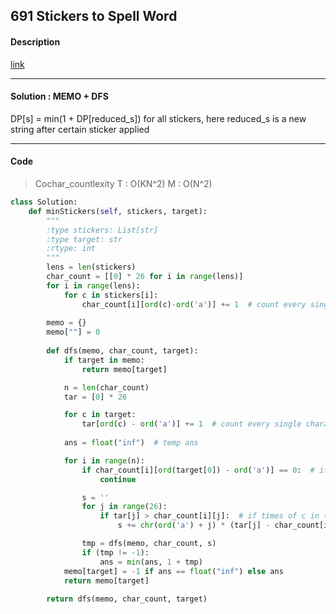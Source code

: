 ## 691 Stickers to Spell Word

#### Description

[link](https://leetcode.com/problems/stickers-to-spell-word/description/)

---

#### Solution : MEMO + DFS

DP[s] = min(1 + DP[reduced_s]) for all stickers, 
here reduced_s is a new string after certain sticker applied

---

#### Code

> Cochar_countlexity  T : O(KN^2)   M : O(N^2)

```py
class Solution:
    def minStickers(self, stickers, target):
        """
        :type stickers: List[str]
        :type target: str
        :rtype: int
        """
        lens = len(stickers)
        char_count = [[0] * 26 for i in range(lens)]
        for i in range(lens):
            for c in stickers[i]:
                char_count[i][ord(c)-ord('a')] += 1  # count every single characters for each stickers
        
        memo = {}
        memo[""] = 0
        
        def dfs(memo, char_count, target):
            if target in memo:
                return memo[target]

            n = len(char_count)
            tar = [0] * 26

            for c in target:
                tar[ord(c) - ord('a')] += 1  # count every single characters for target
 
            ans = float("inf")  # temp ans

            for i in range(n):
                if char_count[i][ord(target[0]) - ord('a')] == 0:  # if there is no such character(target[0]) in stickers[i]
                    continue

                s = ''
                for j in range(26):
                    if tar[j] > char_count[i][j]:  # if times of c in target > times in stickers[i]
                        s += chr(ord('a') + j) * (tar[j] - char_count[i][j])  # put less c into temp target(s)

                tmp = dfs(memo, char_count, s)
                if (tmp != -1):
                    ans = min(ans, 1 + tmp)
            memo[target] = -1 if ans == float("inf") else ans
            return memo[target]
                
        return dfs(memo, char_count, target)
```